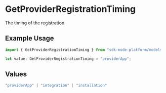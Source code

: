 # GetProviderRegistrationTiming

The timing of the registration.

## Example Usage

```typescript
import { GetProviderRegistrationTiming } from "sdk-node-platform/models/operations";

let value: GetProviderRegistrationTiming = "providerApp";
```

## Values

```typescript
"providerApp" | "integration" | "installation"
```